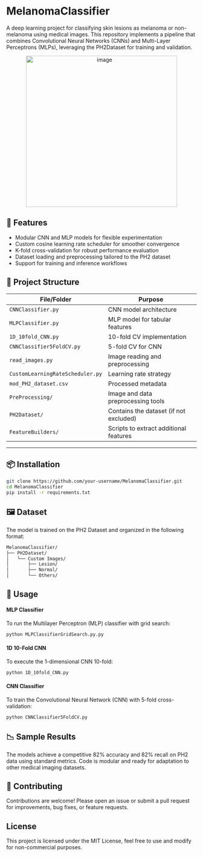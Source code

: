 # MelanomaClassifier

A deep learning project for classifying skin lesions as melanoma or non-melanoma using medical images. This repository implements a pipeline that combines Convolutional Neural Networks (CNNs) and Multi-Layer Perceptrons (MLPs), leveraging the PH2Dataset for training and validation.

<p align="center">
  <img src="https://github.com/user-attachments/assets/f209710d-a7fb-40e4-9674-3ebf4fd4a30e" alt="image" width="400"/>
</p>

## 🧠 Features

- Modular CNN and MLP models for flexible experimentation
- Custom cosine learning rate scheduler for smoother convergence
- K-fold cross-validation for robust performance evaluation
- Dataset loading and preprocessing tailored to the PH2 dataset
- Support for training and inference workflows

## 📂 Project Structure

| File/Folder | Purpose |
|-------------|---------|
| `CNNClassifier.py` | CNN model architecture |
| `MLPClassifier.py` | MLP model for tabular features |
| `1D_10fold_CNN.py` | 10-fold CV implementation |
| `CNNClassifier5FoldCV.py` | 5-fold CV for CNN |
| `read_images.py` | Image reading and preprocessing |
| `CustomLearningRateScheduler.py` | Learning rate strategy |
| `mod_PH2_dataset.csv` | Processed metadata |
| `PreProcessing/` | Image and data preprocessing tools |
| `PH2Dataset/` | Contains the dataset (if not excluded) |
| `FeatureBuilders/` | Scripts to extract additional features |

---

## 📦 Installation

```bash
git clone https://github.com/your-username/MelanomaClassifier.git
cd MelanomaClassifier
pip install -r requirements.txt
```

## 🖼️ Dataset
The model is trained on the PH2 Dataset and organized in the following format:
```bash
MelanomaClassifier/
├── PH2Dataset/
│   └── Custom Images/
│       ├── Lesion/
│       ├── Normal/
│       └── Others/
```

## 🚀 Usage
#### MLP Classifier 
To run the Multilayer Perceptron (MLP) classifier with grid search:
```bash
python MLPClassifierGridSearch.py.py
```
#### 1D 10-Fold CNN
To execute the 1-dimensional CNN 10-fold:
```bash
python 1D_10fold_CNN.py
```
#### CNN Classifier
To train the Convolutional Neural Network (CNN) with 5-fold cross-validation:
```bash
python CNNClassifier5FoldCV.py
```

## 📉 Sample Results
The models achieve a competitive 82% accuracy and 82% recall on PH2 data using standard metrics. Code is modular and ready for adaptation to other medical imaging datasets.

## 🤝 Contributing
Contributions are welcome! Please open an issue or submit a pull request for improvements, bug fixes, or feature requests.

## License
This project is licensed under the MIT License, feel free to use and modify for non-commercial purposes.
